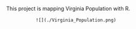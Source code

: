 This project is mapping Virginia Population with R.


               ![](./Virginia_Population.png)



